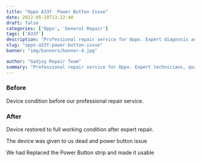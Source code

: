 ```yaml
---
title: "Oppo A33f  Power Button Issue"
date: 2022-05-28T13:22:40
draft: false
categories: ['Oppo', 'General Repair']
tags: ['A33f']
description: "Professional repair service for Oppo. Expert diagnosis and quality repairs in Bangalore."
slug: "oppo-a33f-power-button-issue"
banner: "img/banners/banner-4.jpg"

author: "Gadjoy Repair Team"
summary: "Professional repair service for Oppo. Expert technicians, quality parts, warranty included."
---
```


### Before

Device condition before our professional repair service.

### After

Device restored to full working condition after expert repair.

The device was given to us dead and power button issue

We had Replaced the Power Button strip and made it usable